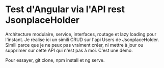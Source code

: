 # Test d'Angular via l'API rest JsonplaceHolder 
Architecture modulaire, service, interfaces, routage et lazy loading pour l'instant.
Je réalise ici un simili CRUD sur l'api Users de JsonplaceHolder. Simili parce que je ne peux pas vraiment créer, ni mettre à jour ou supprimer sur cette API qui n'est pas à moi. C'est une démo.


Pour essayer, git clone, npm install et ng serve.
